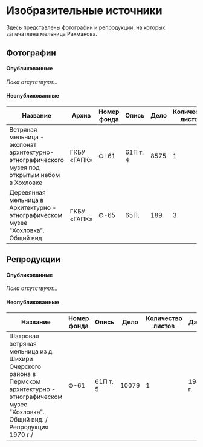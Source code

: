 # Изобразительные источники

Здесь представлены фотографии и репродукции, на которых запечатлена мельница Рахманова.

## Фотографии

<!-- tabs:start -->

#### **Опубликованные**

_Пока отсутствуют..._

#### **Неопубликованные**

<table>
    <thead>
        <tr>
            <th>Название</th>
            <th>Архив</th>
            <th>Номер фонда</th>
            <th>Опись</th>
            <th>Дело</th>
            <th>Количество листов</th>
            <th>Дата</th>
            <th>Категория ценности</th>
        </tr>
    </thead>
    <tbody>
        <tr>
            <td>Ветряная мельница - экспонат архитектурно-этнографического музея под открытым небом в Хохловке</td>
            <td>ГКБУ «ГАПК»</td>
            <td>Ф-61</td>
            <td>61П т. 4</td>
            <td>8575</td>
            <td>1</td>
            <td>1980 г.</td>
            <td>особо ценное</td>
        </tr>
        <tr>
            <td>Деревянная мельница в Архитектурно - этнографическом музее "Хохловка". Общий вид</td>
            <td>ГКБУ «ГАПК»</td>
            <td>Ф-65</td>
            <td>65П.</td>
            <td>189</td>
            <td>3</td>
            <td>1980 г.</td>
            <td></td>
        </tr>
    </tbody>
</table>

<!-- tabs:end -->

## Репродукции

<!-- tabs:start -->

#### **Опубликованные**

_Пока отсутствуют..._

#### **Неопубликованные**

<table>
    <thead>
        <tr>
            <th>Название</th>
            <th>Номер фонда</th>
            <th>Опись</th>
            <th>Дело</th>
            <th>Количество листов</th>
            <th>Дата</th>
            <th>Категория ценности</th>
        </tr>
    </thead>
    <tbody>
        <tr>
            <td>Шатровая ветряная мельница из д. Шихири Очерского района в Пермском архитектурно - этнографическом музее "Хохловка". Общий вид. /Репродукция 1970 г./</td>
            <td>Ф-61</td>
            <td>61П т. 5</td>
            <td>10079</td>
            <td>1</td>
            <td>1980 г.</td>
            <td>особо ценное</td>
        </tr>
    </tbody>
</table>

<!-- tabs:end -->
